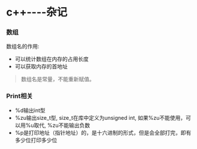 # c++----杂记

### 数组

数组名的作用:

* 可以统计数组在内存的占用长度
* 可以获取内存的首地址

> 数组名是常量，不能重新赋值。

### Print相关

* %d输出int型
* %zu输出size\_t型, size\_t在库中定义为unsigned int, 如果%zu不能使用，可以用%u取代, %zu不能输出负数
* %p是打印地址（指针地址）的，是十六进制的形式，但是会全部打完，即有多少位打印多少位



